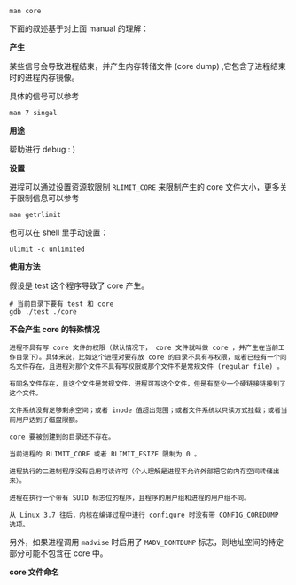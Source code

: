 ```
man core
```

下面的叙述基于对上面 manual 的理解：

**产生**

某些信号会导致进程结束，并产生内存转储文件 (core dump) ,它包含了进程结束时的进程内存镜像。

具体的信号可以参考

```
man 7 singal
```

**用途**

帮助进行 debug : )

**设置**

进程可以通过设置资源软限制 `RLIMIT_CORE` 来限制产生的 core 文件大小，更多关于限制信息可以参考

```
man getrlimit
```

也可以在 shell 里手动设置：

```
ulimit -c unlimited
```

**使用方法**

假设是 test 这个程序导致了 core 产生。

```
# 当前目录下要有 test 和 core
gdb ./test ./core
```

**不会产生 core 的特殊情况**

```
进程不具有写 core 文件的权限（默认情况下， core 文件就叫做 core ，并产生在当前工作目录下）。具体来说，比如这个进程对要存放 core 的目录不具有写权限，或者已经有一个同名文件存在，且进程对那个文件不具有写权限或那个文件不是常规文件 (regular file) 。
```

```
有同名文件存在，且这个文件是常规文件，进程可写这个文件，但是有至少一个硬链接链接到了这个文件。
```

```
文件系统没有足够剩余空间；或者 inode 值超出范围；或者文件系统以只读方式挂载；或者当前用户达到了磁盘限额。
```

```
core 要被创建到的目录还不存在。
```

```
当前进程的 RLIMIT_CORE 或者 RLIMIT_FSIZE 限制为 0 。
```

```
进程执行的二进制程序没有启用可读许可（个人理解是进程不允许外部把它的内存空间转储出来）。
```

```
进程在执行一个带有 SUID 标志位的程序，且程序的用户组和进程的用户组不同。
```

```
从 Linux 3.7 往后，内核在编译过程中进行 configure 时没有带 CONFIG_COREDUMP 选项。
```

另外，如果进程调用 `madvise` 时启用了 `MADV_DONTDUMP` 标志，则地址空间的特定部分可能不包含在 core 中。

**core 文件命名**